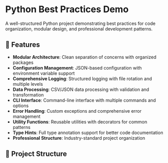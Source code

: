 # Python Best Practices Demo

A well-structured Python project demonstrating best practices for code organization, modular design, and professional development patterns.

## 🌟 Features

- **Modular Architecture**: Clean separation of concerns with organized packages
- **Configuration Management**: JSON-based configuration with environment variable support
- **Comprehensive Logging**: Structured logging with file rotation and multiple levels
- **Data Processing**: CSV/JSON data processing with validation and transformation
- **CLI Interface**: Command-line interface with multiple commands and options
- **Error Handling**: Custom exceptions and comprehensive error management
- **Utility Functions**: Reusable utilities with decorators for common patterns
- **Type Hints**: Full type annotation support for better code documentation
- **Professional Structure**: Industry-standard project organization

## 📁 Project Structure

